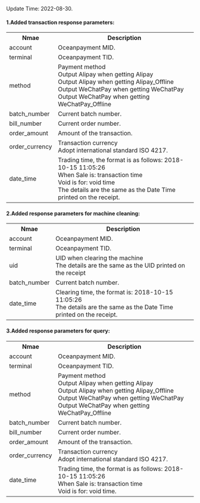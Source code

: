 Update Time: 2022-08-30.
<h4>1.Added transaction response parameters:</h4>
<table>
  <tr>
    <th>Nmae</th>
    <th>Description</th>  
  </tr>
  <tr>
    <td>account</td>
    <td>Oceanpayment MID.</td>
  </tr>
  <tr>
    <td>terminal</td>
    <td>Oceanpayment TID.</td>
  </tr>
  <tr>
    <td>method</td>
    <td>Payment method<br>Output Alipay when getting Alipay<br>Output Alipay when getting Alipay_Offline<br>Output WeChatPay when getting WeChatPay<br>Output WeChatPay when getting WeChatPay_Offline</td>
  </tr>
  <tr>
    <td>batch_number</td>
    <td>Current batch number.</td>
  </tr>
  <tr>
    <td>bill_number</td>
    <td>Current order number.</td>
  </tr>
  <tr>
    <td>order_amount</td>
    <td>Amount of the transaction.</td>
  </tr>
  <tr>
    <td>order_currency</td>
    <td>Transaction currency<br>Adopt international standard ISO 4217.</td>
  </tr>
  <tr>
    <td>date_time</td>
    <td>Trading time, the format is as follows: 2018-10-15 11:05:26<br>When Sale is: transaction time<br>Void is for: void time<br>The details are the same as the Date Time printed on the receipt.</td>
  </tr>
</table>

<h4>2.Added response parameters for machine cleaning:</h4>
<table>
  <tr>
    <th>Nmae</th>
    <th>Description</th>  
  </tr>
  <tr>
    <td>account</td>
    <td>Oceanpayment MID.</td>
  </tr>
  <tr>
    <td>terminal</td>
    <td>Oceanpayment TID.</td>
  </tr>
  <tr>
    <td>uid</td>
    <td>UID when clearing the machine<br>The details are the same as the UID printed on the receipt</td>
  </tr>
  <tr>
    <td>batch_number</td>
    <td>Current batch number.</td>
  </tr>
  <tr>
    <td>date_time</td>
    <td>Clearing time, the format is: 2018-10-15 11:05:26<br>The details are the same as the Date Time printed on the receipt.</td>
  </tr>
</table>

<h4>3.Added response parameters for query:</h4>
<table>
  <tr>
    <th>Nmae</th>
    <th>Description</th>  
  </tr>
  <tr>
    <td>account</td>
    <td>Oceanpayment MID.</td>
  </tr>
  <tr>
    <td>terminal</td>
    <td>Oceanpayment TID.</td>
  </tr>
  <tr>
    <td>method</td>
    <td>Payment method<br>Output Alipay when getting Alipay<br>Output Alipay when getting Alipay_Offline<br>Output WeChatPay when getting WeChatPay<br>Output WeChatPay when getting WeChatPay_Offline</td>
  </tr>
  <tr>
    <td>batch_number</td>
    <td>Current batch number.</td>
  </tr>
  <tr>
    <td>bill_number</td>
    <td>Current order number.</td>
  </tr>
  <tr>
    <td>order_amount</td>
    <td>Amount of the transaction.</td>
  </tr>
  <tr>
    <td>order_currency</td>
    <td>Transaction currency<br>Adopt international standard ISO 4217.</td>
  </tr>
  <tr>
    <td>date_time</td>
    <td>Trading time, the format is as follows: 2018-10-15 11:05:26<br>When Sale is: transaction time<br>Void is for: void time.</td>
  </tr>
</table>
